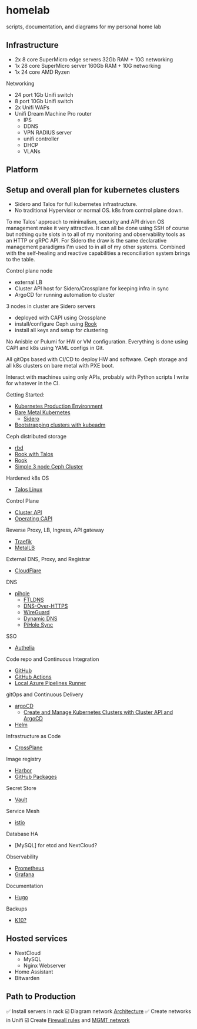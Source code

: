 # homelab
scripts, documentation, and diagrams for my personal home lab

## Infrastructure

* 2x 8 core SuperMicro edge servers 32Gb RAM + 10G networking
* 1x 28 core SuperMicro server 160Gb RAM + 10G networking
* 1x 24 core AMD Ryzen 

Networking

* 24 port 1Gb Unifi switch
* 8 port 10Gb Unifi switch
* 2x Unifi WAPs
* Unifi Dream Machine Pro router
    * IPS
    * DDNS
    * VPN RADIUS server
    * unifi controller
    * DHCP
    * VLANs

## Platform

## Setup and overall plan for kubernetes clusters

* Sidero and Talos for full kubernetes infrastructure.
* No traditional Hypervisor or normal OS. k8s from control plane down.

To me Talos' approach to minimalism, security and API driven OS management make it very attractive. It can all be done using SSH of course but nothing quite slots in to all of my monitoring and observability tools as an HTTP or gRPC API.
For Sidero the draw is the same declarative management paradigms I'm used to in all of my other systems. Combined with the self-healing and reactive capabilities a reconciliation system brings to the table.

Control plane node
- external LB
- Cluster API host for Sidero/Crossplane for keeping infra in sync
- ArgoCD for running automation to cluster

3 nodes in cluster are Sidero servers
- deployed with CAPI using Crossplane
- install/configure Ceph using [Rook](https://www.talos.dev/v1.0/kubernetes-guides/configuration/ceph-with-rook/)
- install all keys and setup for clustering

No Anisble or Pulumi for HW or VM configuration. Everything is done using CAPI and k8s using YAML configs in Git.

All gitOps based with CI/CD to deploy HW and software. Ceph storage and all k8s clusters on bare metal with PXE boot.

Interact with machines using only APIs, probably with Python scripts I write for whatever in the CI.

Getting Started:
* [Kubernetes Production Environment](https://kubernetes.io/docs/setup/production-environment/)
* [Bare Metal Kubernetes](https://www.youtube.com/watch?v=XmgIlq2gEsg&t=781)
    * [Sidero](https://www.sidero.dev)
* [Bootstrapping clusters with kubeadm](https://kubernetes.io/docs/setup/production-environment/tools/kubeadm/)

Ceph distributed storage
* [rbd](https://kubernetes.io/docs/concepts/storage/volumes/#rbd)
* [Rook with Talos](https://www.talos.dev/v1.0/kubernetes-guides/configuration/ceph-with-rook/)
* [Rook](https://rook.io/docs/rook/v1.9/ceph-storage.html)
* [Simple 3 node Ceph Cluster](https://www.jamescoyle.net/how-to/1244-create-a-3-node-ceph-storage-cluster)

Hardened k8s OS
* [Talos Linux](https://www.talos.dev)

Control Plane
* [Cluster API](https://cluster-api.sigs.k8s.io/introduction.html)
* [Operating CAPI](https://www.youtube.com/watch?v=8yUDUhZ6ako&t=600s)

Reverse Proxy, LB, Ingress, API gateway
* [Traefik](https://doc.traefik.io/traefik/providers/kubernetes-ingress/)
* [MetalLB](https://metallb.universe.tf/installation/)

External DNS, Proxy, and Registrar
* [CloudFlare](https://dash.cloudflare.com/f)

DNS
* [pihole](https://pi-hole.net)
    * [FTLDNS](https://docs.pi-hole.net/guides/dns/unbound/)
    * [DNS-Over-HTTPS](https://docs.pi-hole.net/guides/dns/cloudflared/)
    * [WireGuard](https://docs.pi-hole.net/guides/vpn/wireguard/concept/)
    * [Dynamic DNS](https://docs.pi-hole.net/guides/vpn/openvpn/dyndns/)
    * [PiHole Sync](https://www.youtube.com/watch?v=IFVYe3riDRA&t=196s)

SSO
* [Authelia](https://www.authelia.com/docs/)

Code repo and Continuous Integration
* [GitHub](https://github.com)
* [GitHub Actions](https://github.com)
* [Local Azure Pipelines Runner](https://www.youtube.com/watch?v=rO-VKProMp8)

gitOps and Continuous Delivery 
* [argoCD](https://argo-cd.readthedocs.io/en/stable/)
    * [Create and Manage Kubernetes Clusters with Cluster API and ArgoCD](https://piotrminkowski.com/2021/12/03/create-kubernetes-clusters-with-cluster-api-and-argocd/)
* [Helm](https://helm.sh)

Infrastructure as Code
* [CrossPlane](https://crossplane.io/)

Image registry
* [Harbor](https://goharbor.io/)
* [GitHub Packages](https://github.com)

Secret Store
* [Vault](https://www.vaultproject.io/)

Service Mesh
* [istio](https://istio.io/)

Database HA
* [MySQL] for etcd and NextCloud?

Observability
* [Prometheus](https://prometheus.io/)
* [Grafana](https://grafana.com/)

Documentation
* [Hugo](https://gohugo.io/)

Backups
* [K10?](https://www.youtube.com/watch?v=01qcYSck1c4)

## Hosted services

* NextCloud
    * MySQL
    * Nginx Webserver
* Home Assistant
* Bitwarden

## Path to Production

✅ Install servers in rack
☑️ Diagram network [Architecture](https://www.microsoft.com/en-us/microsoft-365/business-insights-ideas/resources/tips-for-mapping-your-network-diagram)
✅ Create networks in Unifi
☑️ Create [Firewall rules](https://help.ui.com/hc/en-us/articles/115003173168-UniFi-UDM-USG-Introduction-to-Firewall-Rules#4) and [MGMT network](https://help.ui.com/hc/en-us/articles/115010254227-UniFi-USG-Firewall-How-to-Disable-InterVLAN-Routing#option%203)